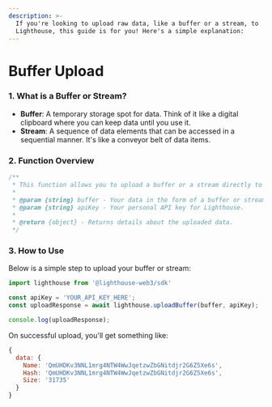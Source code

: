 ```yaml
---
description: >-
  If you're looking to upload raw data, like a buffer or a stream, to
  Lighthouse, this guide is for you! Here's a simple explanation:
---
```


# Buffer Upload

### 1. What is a Buffer or Stream?

* **Buffer**: A temporary storage spot for data. Think of it like a digital clipboard where you can keep data until you use it.
* **Stream**: A sequence of data elements that can be accessed in a sequential manner. It's like a conveyor belt of data items.

### 2. Function Overview

```javascript
/**
 * This function allows you to upload a buffer or a stream directly to Lighthouse.
 * 
 * @param {string} buffer - Your data in the form of a buffer or stream.
 * @param {string} apiKey - Your personal API key for Lighthouse.
 * 
 * @return {object} - Returns details about the uploaded data.
 */
```

### 3. How to Use

Below is a simple step to upload your buffer or stream:

```javascript
import lighthouse from '@lighthouse-web3/sdk'

const apiKey = 'YOUR_API_KEY_HERE';
const uploadResponse = await lighthouse.uploadBuffer(buffer, apiKey);

console.log(uploadResponse);
```

On successful upload, you'll get something like:

```javascript
{
  data: {
    Name: 'QmUHDKv3NNL1mrg4NTW4WwJqetzwZbGNitdjr2G6Z5Xe6s',
    Hash: 'QmUHDKv3NNL1mrg4NTW4WwJqetzwZbGNitdjr2G6Z5Xe6s',
    Size: '31735'
  }
}
```
